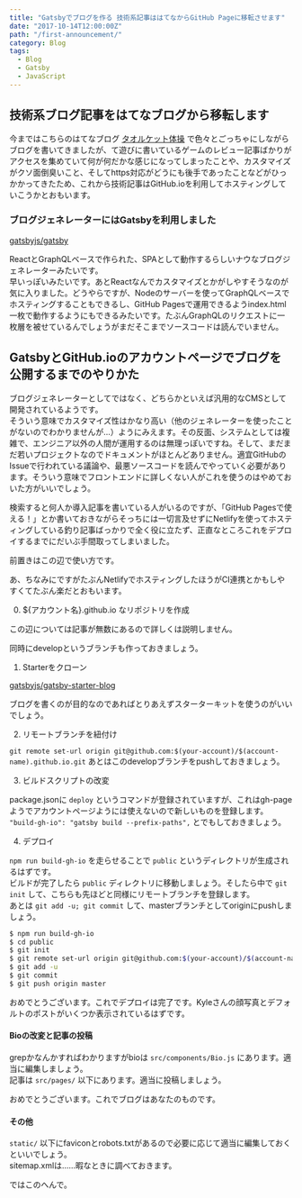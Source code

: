 ```yaml
---
title: "Gatsbyでブログを作る 技術系記事ははてなからGitHub Pageに移転させます"
date: "2017-10-14T12:00:00Z"
path: "/first-announcement/"
category: Blog
tags:
  - Blog
  - Gatsby
  - JavaScript
---
```


## 技術系ブログ記事をはてなブログから移転します

今まではこちらのはてなブログ [タオルケット体操](http://hachibeechan.hateblo.jp/) で色々とごっちゃにしながらブログを書いてきましたが、て遊びに書いているゲームのレビュー記事ばかりがアクセスを集めていて何が何だかな感じになってしまったことや、カスタマイズがクソ面倒臭いこと、そしてhttps対応がどうにも後手であったことなどがひっかかってきたため、これから技術記事はGitHub.ioを利用してホスティングしていこうかとおもいます。


### ブログジェネレーターにはGatsbyを利用しました

[gatsbyjs/gatsby](https://github.com/gatsbyjs/gatsby)

ReactとGraphQLベースで作られた、SPAとして動作するらしいナウなブログジェネレーターみたいです。  
早いっぽいみたいです。あとReactなんでカスタマイズとかがしやすそうなのが気に入りました。どうやらですが、Nodeのサーバーを使ってGraphQLベースでホスティングすることもできるし、GitHub Pagesで運用できるようindex.html一枚で動作するようにもできるみたいです。たぶんGraphQLのリクエストに一枚層を被せているんでしょうがまだそこまでソースコードは読んでいません。


## GatsbyとGitHub.ioのアカウントページでブログを公開するまでのやりかた

ブログジェネレーターとしてではなく、どちらかといえば汎用的なCMSとして開発されているようです。  
そういう意味でカスタマイズ性はかなり高い（他のジェネレーターを使ったことがないのでわかりませんが…）ようにみえます。その反面、システムとしては複雑で、エンジニア以外の人間が運用するのは無理っぽいですね。そして、まだまだ若いプロジェクトなのでドキュメントがほとんどありません。適宜GitHubのIssueで行われている議論や、最悪ソースコードを読んでやっていく必要があります。そういう意味でフロントエンドに詳しくない人がこれを使うのはやめておいた方がいいでしょう。

検索すると何人か導入記事を書いている人がいるのですが、「GitHub Pagesで使える！」とか書いておきながらそっちには一切言及せずにNetlifyを使ってホスティングしている釣り記事ばっかりで全く役に立たず、正直なところこれをデプロイするまでにだいぶ手間取ってしまいました。

前置きはこの辺で使い方です。

あ、ちなみにですがたぶんNetlifyでホスティングしたほうがCI連携とかもしやすくてたぶん楽だとおもいます。


0. ${アカウント名}.github.io なリポジトリを作成

  この辺については記事が無数にあるので詳しくは説明しません。

  同時にdevelopというブランチも作っておきましょう。

1. Starterをクローン

  [gatsbyjs/gatsby-starter-blog](https://github.com/gatsbyjs/gatsby-starter-blog)

  ブログを書くのが目的なのであればとりあえずスターターキットを使うのがいいでしょう。

2. リモートブランチを紐付け

  `git remote set-url origin git@github.com:$(your-account)/$(account-name).github.io.git`
  あとはこのdevelopブランチをpushしておきましょう。

3. ビルドスクリプトの改変

  package.jsonに `deploy` というコマンドが登録されていますが、これはgh-pageようでアカウントページようには使えないので新しいものを登録します。  
  `"build-gh-io": "gatsby build --prefix-paths",` とでもしておきましょう。

4. デプロイ

  `npm run build-gh-io` を走らせることで `public` というディレクトリが生成されるはずです。  
  ビルドが完了したら `public` ディレクトリに移動しましょう。そしたら中で `git init` して、こちらも先ほどと同様にリモートブランチを登録します。  
  あとは `git add -u; git commit` して、masterブランチとしてoriginにpushしましょう。

```bash
$ npm run build-gh-io
$ cd public
$ git init
$ git remote set-url origin git@github.com:$(your-account)/$(account-name).github.io.git
$ git add -u
$ git commit
$ git push origin master
```


おめでとうございます。これでデプロイは完了です。Kyleさんの顔写真とデフォルトのポストがいくつか表示されているはずです。


#### Bioの改変と記事の投稿

grepかなんかすればわかりますがbioは `src/components/Bio.js` にあります。適当に編集しましょう。  
記事は `src/pages/` 以下にあります。適当に投稿しましょう。

おめでとうございます。これでブログはあなたのものです。


#### その他

`static/` 以下にfaviconとrobots.txtがあるので必要に応じて適当に編集しておくといいでしょう。  
sitemap.xmlは……暇なときに調べておきます。


ではこのへんで。
